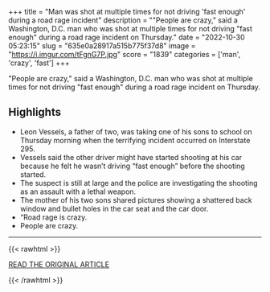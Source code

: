 +++
title = "Man was shot at multiple times for not driving 'fast enough' during a road rage incident"
description = "\"People are crazy,\" said a Washington, D.C. man who was shot at multiple times for not driving \"fast enough\" during a road rage incident on Thursday."
date = "2022-10-30 05:23:15"
slug = "635e0a28917a515b775f37d8"
image = "https://i.imgur.com/tFgnG7P.jpg"
score = "1839"
categories = ['man', 'crazy', 'fast']
+++

\"People are crazy,\" said a Washington, D.C. man who was shot at multiple times for not driving \"fast enough\" during a road rage incident on Thursday.

## Highlights

- Leon Vessels, a father of two, was taking one of his sons to school on Thursday morning when the terrifying incident occurred on Interstate 295.
- Vessels said the other driver might have started shooting at his car because he felt he wasn’t driving “fast enough” before the shooting started.
- The suspect is still at large and the police are investigating the shooting as an assault with a lethal weapon.
- The mother of his two sons shared pictures showing a shattered back window and bullet holes in the car seat and the car door.
- “Road rage is crazy.
- People are crazy.

---

{{< rawhtml >}}
  <p class="article-category">
    <a target="_blank" href="https://justsentinel.com/man-was-shot-at-multiple-times-for-not-driving-fast-enough-during-a-road-rage-incident/">READ THE ORIGINAL ARTICLE</a>
  </p>
{{< /rawhtml >}}
